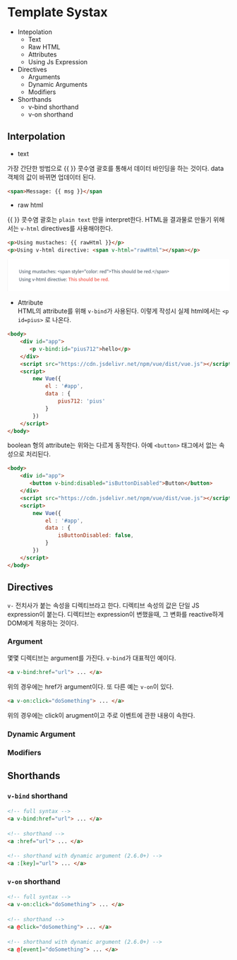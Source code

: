 
# Template Systax

* Intepolation
  * Text
  * Raw HTML
  * Attributes
  * Using Js Expression
* Directives
  * Arguments
  * Dynamic Arguments
  * Modifiers
* Shorthands
  * v-bind shorthand
  * v-on shorthand

## Interpolation

* text

가장 간단한 방법으로 {{ }} 콧수염 괄호를 통해서 데이터 바인딩을 하는 것이다. data 객체의 값이 바뀌면 업데이터 된다.  

```html
<span>Message: {{ msg }}</span
```

* raw html  

{{ }} 콧수염 괄호는 `plain text` 만을 interpret한다. HTML을 결과물로 만들기 위해서는 `v-html` directives를 사용해야한다. 

```HTML
<p>Using mustaches: {{ rawHtml }}</p>
<p>Using v-html directive: <span v-html="rawHtml"></span></p>
```
![output](../img/rawhtml.png)

* Attribute  
HTML의 attribute를 위해 `v-bind`가 사용된다. 이렇게 작성시 실제 html에서는 `<p id=pius>` 로 나온다. 

```html
<body>
    <div id="app">
       <p v-bind:id="pius712">hello</p> 
    </div>
    <script src="https://cdn.jsdelivr.net/npm/vue/dist/vue.js"></script>
    <script>
        new Vue({
            el : '#app',
            data : {
                pius712: 'pius' 
            }
        })
    </script>
</body>
```
boolean 형의 attribute는 위와는 다르게 동작한다. 아예 `<button>` 태그에서 없는 속성으로 처리된다.
```html
<body>
    <div id="app">
       <button v-bind:disabled="isButtonDisabled">Button</button>
    </div>
    <script src="https://cdn.jsdelivr.net/npm/vue/dist/vue.js"></script>
    <script>
        new Vue({
            el : '#app',
            data : {
                isButtonDisabled: false,
            }
        })
    </script>
</body>
```

## Directives

`v-` 전치사가 붙는 속성을 디렉티브라고 한다. 디렉티브 속성의 값은 단일 JS expression이 붙는다. 디렉티브는 expression이 변했을때, 그 변화를 reactive하게 DOM에게 적용하는 것이다.

### Argument

 몇몇 디렉티브는 argument를 가진다. `v-bind`가 대표적인 예이다. 

```html
<a v-bind:href="url"> ... </a> 
```

위의 경우에는 href가 argument이다. 또 다른 예는 `v-on`이 있다. 

```html
<a v-on:click="doSomething"> ... </a>
``` 
    
위의 경우에는 click이 arugment이고 주로 이벤트에 관한 내용이 속한다. 

### Dynamic Argument

### Modifiers


## Shorthands

### `v-bind` shorthand

```html
<!-- full syntax -->
<a v-bind:href="url"> ... </a>

<!-- shorthand -->
<a :href="url"> ... </a>

<!-- shorthand with dynamic argument (2.6.0+) -->   
<a :[key]="url"> ... </a>
```

### `v-on` shorthand

```html
<!-- full syntax -->
<a v-on:click="doSomething"> ... </a>

<!-- shorthand -->
<a @click="doSomething"> ... </a>

<!-- shorthand with dynamic argument (2.6.0+) -->
<a @[event]="doSomething"> ... </a>
```